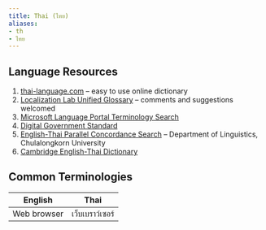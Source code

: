 ```yaml
---
title: Thai (ไทย)
aliases:
- th
- ไทย
---
```


## Language Resources
 
 1. [thai-language.com](http://www.thai-language.com/) – easy to use online dictionary
 2. [Localization Lab Unified Glossary](https://docs.google.com/spreadsheets/d/1OcXdFf7OxNfm_srLkzLLYzqTzrU6Nfh6qW2uUqWyhFY/edit#gid=1107339646) – comments and suggestions welcomed
 3. [Microsoft Language Portal Terminology Search](https://www.microsoft.com/en-us/language/Search?&searchTerm=search&langID=780&Source=true&productid=0) 
 4. [Digital Government Standard](https://standard.dga.or.th/glossary/)
 5. [English-Thai Parallel Concordance Search](https://www.arts.chula.ac.th/~ling/ParaConc/) – Department of Linguistics, Chulalongkorn University
 6. [Cambridge English-Thai Dictionary](https://dictionary.cambridge.org/dictionary/english-thai/)

## Common Terminologies
  
| English | Thai |
|--|--|
| Web browser | เว็บเบราว์เซอร์ |
